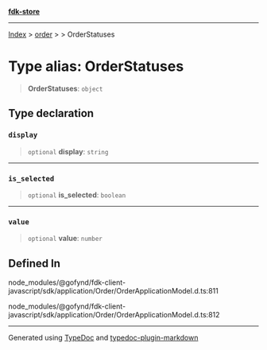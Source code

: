 [**fdk-store**](../../../README.md)
***

[Index](../../../API.md) > [order](../../README.md) > [<internal>](../README.md) > OrderStatuses

# Type alias: OrderStatuses

> **OrderStatuses**: `object`

## Type declaration

### `display`

> `optional` **display**: `string`

***

### `is_selected`

> `optional` **is\_selected**: `boolean`

***

### `value`

> `optional` **value**: `number`

## Defined In

node\_modules/@gofynd/fdk-client-javascript/sdk/application/Order/OrderApplicationModel.d.ts:811

node\_modules/@gofynd/fdk-client-javascript/sdk/application/Order/OrderApplicationModel.d.ts:812

***
Generated using [TypeDoc](https://typedoc.org/) and [typedoc-plugin-markdown](https://www.npmjs.com/package/typedoc-plugin-markdown)
